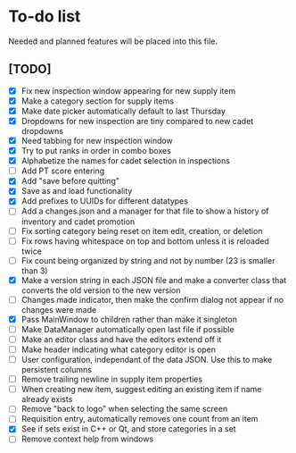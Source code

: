 # To-do list

Needed and planned features will be placed into this file.

[comment]: # (This is a comment, it will not be included)

## [TODO]
- [x] Fix new inspection window appearing for new supply item
- [x] Make a category section for supply items
- [x] Make date picker automatically default to last Thursday
- [x] Dropdowns for new inspection are tiny compared to new cadet dropdowns
- [x] Need tabbing for new inspection window
- [x] Try to put ranks in order in combo boxes
- [x] Alphabetize the names for cadet selection in inspections
- [ ] Add PT score entering
- [x] Add "save before quitting"
- [x] Save as and load functionality
- [x] Add prefixes to UUIDs for different datatypes
- [ ] Add a changes.json and a manager for that file to show a history of inventory and cadet promotion
- [ ] Fix sorting category being reset on item edit, creation, or deletion
- [ ] Fix rows having whitespace on top and bottom unless it is reloaded twice
- [ ] Fix count being organized by string and not by number (23 is smaller than 3)
- [x] Make a version string in each JSON file and make a converter class that converts the old version to the new version
- [ ] Changes made indicator, then make the confirm dialog not appear if no changes were made
- [x] Pass MainWindow to children rather than make it singleton
- [ ] Make DataManager automatically open last file if possible
- [ ] Make an editor class and have the editors extend off it
- [ ] Make header indicating what category editor is open
- [ ] User configuration, independant of the data JSON. Use this to make persistent columns
- [ ] Remove trailing newline in supply item properties
- [ ] When creating new item, suggest editing an existing item if name already exists
- [ ] Remove "back to logo" when selecting the same screen
- [ ] Requisition entry, automatically removes one count from an item
- [x] See if sets exist in C++ or Qt, and store categories in a set
- [ ] Remove context help from windows
